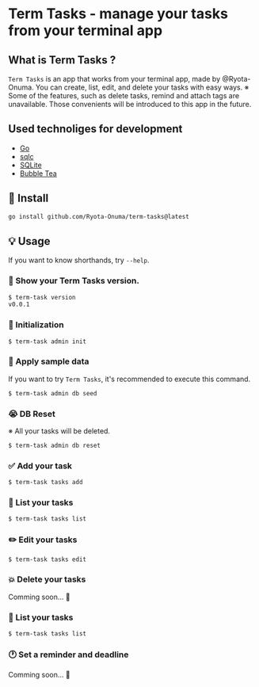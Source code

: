 # Term Tasks - manage your tasks from your terminal app

## What is Term Tasks ? 
`Term Tasks` is an app that works from your terminal app, made by @Ryota-Onuma.
You can create, list, edit, and delete your tasks with easy ways.
※ Some of the features, such as delete tasks, remind and attach tags are unavailable. Those convenients will be introduced to this app in the future.

## Used technoliges for development
- [Go](https://go.dev/)
- [sqlc](https://sqlc.dev/)
- [SQLite](https://www.sqlite.org/index.html)
- [Bubble Tea](https://github.com/charmbracelet/bubbletea)

## 🚀 Install

```sh
go install github.com/Ryota-Onuma/term-tasks@latest
```

## 💡 Usage

If you want to know shorthands, try `--help`.

### 🙈 Show your Term Tasks version.

```sh
$ term-task version
v0.0.1
```

### 🙏 Initialization

```sh
$ term-task admin init
```

### 🌱 Apply sample data

If you want to try `Term Tasks`, it's recommended to execute this command.

```sh
$ term-task admin db seed
```

### 😭 DB Reset

※ All your tasks will be deleted.

```sh
$ term-task admin db reset
```

### ✅ Add your task
```sh
$ term-task tasks add
```

### 📃 List your tasks
```sh
$ term-task tasks list
```

### ✏️ Edit your tasks
```sh
$ term-task tasks edit
```
### 💥 Delete your tasks

Comming soon... 🙏

### 📃 List your tasks
```sh
$ term-task tasks list
```

### 🕐 Set a reminder and deadline

Comming soon... 🙏


